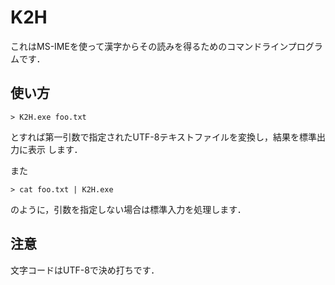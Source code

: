 # K2H

これはMS-IMEを使って漢字からその読みを得るためのコマンドラインプログラムです．

## 使い方
```
> K2H.exe foo.txt
```
とすれば第一引数で指定されたUTF-8テキストファイルを変換し，結果を標準出力に表示
します．

また
```
> cat foo.txt | K2H.exe
```
のように，引数を指定しない場合は標準入力を処理します．

## 注意
文字コードはUTF-8で決め打ちです．
